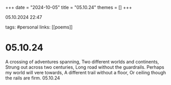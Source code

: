 +++
date = "2024-10-05"
title = "05.10.24"
themes = []
+++

05.10.2024 22:47

tags: #personal
links: [[poems]]

# 05.10.24

A crossing of adventures spanning,
Two different worlds and continents,
Strung out across two centuries,
Long road without the guardrails.
Perhaps my world will vere towards,
A different trail without a floor,
Or ceiling though the rails are firm.
05.10.24

